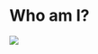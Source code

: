 # Who am I?

<img alian="center" src="![images](https://github.com/Amirabbas2023SHayeganmehr/Amirabbas2023SHayeganmehr/assets/148581528/6a57b4e8-fa8c-4f25-8744-349e2450f5f6)">
